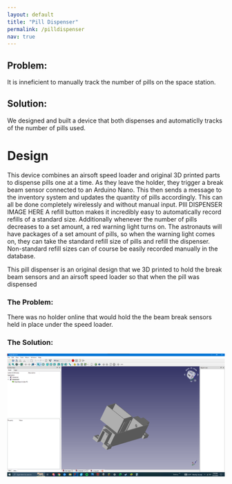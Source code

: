 ```yaml
---
layout: default
title: "Pill Dispenser"
permalink: /pilldispenser
nav: true
---
```

## Problem:
It is inneficient to manually track the number of pills on the space station.
## Solution:
We designed and built a device that both dispenses and automaticlly tracks of the number of pills used.

# Design
This device combines an airsoft speed loader and original 3D printed parts to dispense pills one at a time. As they leave the holder, they trigger a break beam sensor connected to an Arduino Nano. This then sends a message to the inventory system and updates the quantity of pills accordingly. This can all be done completely wirelessly and without manual input.
PIll DISPENSER IMAGE HERE
A refill button makes it incredibly easy to automatically record refills of a standard size. Additionally whenever the number of pills decreases to a set amount, a red warning light turns on. The astronauts will have packages of a set amount of pills, so when the warning light comes on, they can take the standard refill size of pills and refill the dispenser. Non-standard refill sizes can of course be easily recorded manually in the database.










This pill dispenser is an original design that we 3D printed to hold the break beam sensors and an airsoft speed loader so that when the pill was dispensed
### The Problem:
There was no holder online that would hold the the beam break sensors held in place under the speed loader.
### The Solution:

![CAD design](images/CAD%20drawing%20%231.png)
